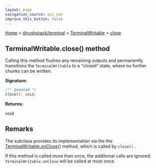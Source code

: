 ```yaml
---
layout: page
navigation_source: api_nav
improve_this_button: false
---
```



[Home](./index.md) &gt; [@rushstack/terminal](./terminal.md) &gt; [TerminalWritable](./terminal.terminalwritable.md) &gt; [close](./terminal.terminalwritable.close.md)

## TerminalWritable.close() method

Calling this method flushes any remaining outputs and permanently transitions the `TerminalWritable` to a "closed" state, where no further chunks can be written.

<b>Signature:</b>

```typescript
/** @sealed */
close(): void;
```
<b>Returns:</b>

void

## Remarks

The subclass provides its implementation via the the [TerminalWritable.onClose()](./terminal.terminalwritable.onclose.md) method, which is called by `close()` .

If this method is called more than once, the additional calls are ignored; `TerminalWritable.onClose` will be called at most once.

